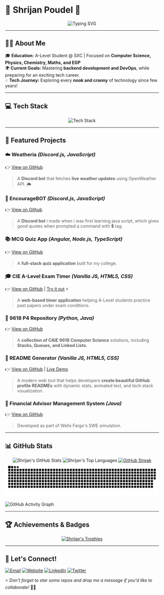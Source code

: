 # 🌟 Shrijan Poudel 🌟

<p align="center">
  <img src="https://readme-typing-svg.demolab.com?font=Fira+Code&weight=500&size=22&duration=1500&pause=200&color=F7B733&center=true&vCenter=true&multiline=true&width=750&height=60&lines=Aspiring+Software+Developer;Tech+Enthusiast+%7C+Passionate+Learner" alt="Typing SVG"/>
</p>

---

## 👨‍💻 About Me

🎓 **Education:** A-Level Student @ SXC | Focused on **Computer Science, Physics, Chemistry, Maths, and EGP**  
🌍 **Current Goals:** Mastering **backend development and DevOps**, while preparing for an exciting tech career.  
💡 **Tech Journey:** Exploring every **nook and cranny** of technology since few years!  

---

## 💻 Tech Stack

<p align="center">
  <img src="https://skillicons.dev/icons?i=html,css,bootstrap,tailwind,js,ts,react,react-native,svelte,nextjs,angular,deno,nodejs,express,electron,python,java,flutter,dart,androidstudio,mysql,postgres,mongodb,prisma,npm,pnpm,yarn,vscode,eclipse,bash,git,github,postman,figma,ps,pr,ae,xd,au,ai" alt="Tech Stack">
</p>

---

## 🌟 Featured Projects

### ☁️ Weatheria *(Discord.js, JavaScript)*
👉 [View on GitHub](https://github.com/SlytherSavior/Weatheria-)
> A **Discord bot** that fetches **live weather updates** using OpenWeather API. 🌦️

### 💬 EncourageBOT *(Discord.js, JavaScript)*
👉 [View on Github](https://github.com/SlytherSavior/Encourage-bot-)
> A **Discord bot** i made when i was first learning java script, which gives good quotes when prompted a command with 💲 tag. 

### 📚 MCQ Quiz App *(Angular, Node.js, TypeScript)*
👉 [View on GitHub](https://github.com/SlytherSavior/MCQ_QUIZZ)
> A **full-stack quiz application** built for my college.

### 🎓 CIE A-Level Exam Timer *(Vanilla JS, HTML5, CSS)*
👉 [View on GitHub](https://github.com/SlytherSavior/PastPaper-Timer) | [Try it out](https://slythersavior.github.io/PastPaper-Timer/) ⚡
>  A **web-based timer application** helping A-Level students practice past papers under exam conditions.

### 🔦 9618 P4 Repository *(Python, Java)*
👉 [View on GitHub](https://github.com/SlytherSavior/9618-P4)
> A **collection of CAIE 9618 Computer Science** solutions, including **Stacks, Queues, and Linked Lists.**

### 📝 README Generator *(Vanilla JS, HTML5, CSS)*
👉 [View on GitHub](https://github.com/slythersavior/Readme-Generator) | [Live Demo](https://slythersavior.github.io/Readme-Generator/) 
>  A modern web tool that helps developers **create beautiful GitHub profile READMEs** with dynamic stats, animated text, and tech stack visualization.

### 🏦 Financial Advisor Management System *(Java)*
👉 [View on GitHub](https://github.com/SlytherSavior/Financial-Advisor-Management-System)
> Developed as part of Wells Fargo's SWE simulation.

---

## 📊 GitHub Stats

<p align="center">
  <img src="https://github-readme-stats.vercel.app/api?username=SlytherSavior&theme=vue-dark&show_icons=true&hide_border=true&count_private=true" alt="Shrijan's GitHub Stats">
  <img src="https://github-readme-stats.vercel.app/api/top-langs/?username=SlytherSavior&theme=vue-dark&show_icons=true&hide_border=true&layout=compact" alt="Shrijan's Top Languages">
  <a href="https://git.io/streak-stats"><img src="https://streak-stats.demolab.com?user=SlytherSavior&theme=blood-dark" alt="GitHub Streak" /></a>
  <picture>
  <source media="(prefers-color-scheme: dark)" srcset="https://raw.githubusercontent.com/SlytherSavior/SlytherSavior/output/github-snake-dark.svg" />
  <source media="(prefers-color-scheme: light)" srcset="https://raw.githubusercontent.com/SlytherSavior/SlytherSavior/output/github-snake.svg" />
  <img alt="github-snake" src="https://raw.githubusercontent.com/SlytherSavior/SlytherSavior/output/github-snake.svg" />
  </picture>
</p>

![GitHub Activity Graph](https://github-readme-activity-graph.vercel.app/graph?username=SlytherSavior&theme=react-dark)

---

## 🏆 Achievements & Badges

<p align="center">
  <a href="https://github.com/ryo-ma/github-profile-trophy"><img src="https://github-profile-trophy.vercel.app/?username=SlytherSavior&theme=onedark" alt="Shrijan's Trophies"></a>
</p>

---

## 📧 Let's Connect!

<p align="left">
  <a href="mailto:contact@shrijanpoudel.com.np"><img src="https://img.shields.io/badge/Email-D14836?style=for-the-badge&logo=gmail&logoColor=white" alt="Email"></a>
  <a href="https://shrijanpoudel.com.np"><img src="https://img.shields.io/badge/Website-000000?style=for-the-badge&logo=About.me&logoColor=white" alt="Website"></a>
  <a href="https://linkedin.com/in/slyther"><img src="https://img.shields.io/badge/LinkedIn-0077B5?style=for-the-badge&logo=linkedin&logoColor=white" alt="LinkedIn"></a>
  <a href="https://x.com/SlytherShrijan"><img src="https://img.shields.io/badge/Twitter-1DA1F2?style=for-the-badge&logo=twitter&logoColor=white" alt="Twitter"></a>
</p>

⭐️ *Don't forget to star some repos and drop me a message if you'd like to collaborate!* 🚀🔥
